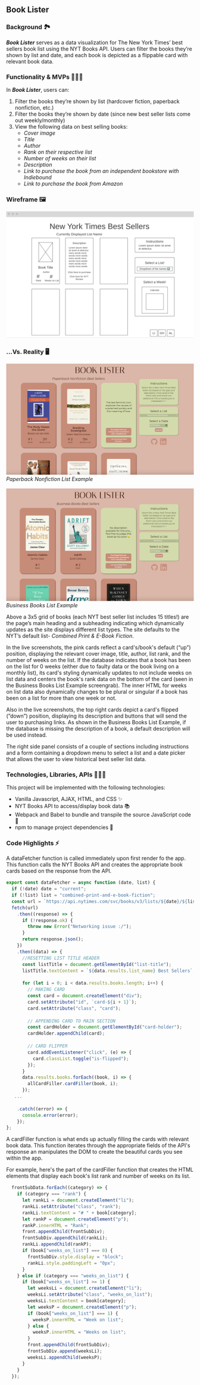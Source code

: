 ## Book Lister

### **Background** 🏞

***Book Lister*** serves as a data visualization for The New York Times’ best sellers book list using the NYT Books API. Users can filter the books they’re shown by list and date, and each book is depicted as a flippable card with relevant book data.


### **Functionality & MVPs** 🏋🏼‍♀️

In ***Book Lister***, users can:

1. Filter the books they’re shown by list (hardcover fiction, paperback nonfiction, etc.)
2. Filter the books they’re shown by date (since new best seller lists come out weekly/monthly)
3. View the following data on best selling books:
   - _Cover image_
   - _Title_
   - _Author_
   - _Rank on their respective list_
   - _Number of weeks on their list_
   - _Description_
   - _Link to purchase the book from an independent bookstore with Indiebound_
   - _Link to purchase the book from Amazon_


### **Wireframe** 🖼

![Wireframe image](./assets/wireframe.png)

### **...Vs. Reality** 🖥

![Example live screenshot 1](./assets/bl-live-screengrab.png)
_Paperback Nonfiction List Example_
<br><br>
![Example live screenshot 2](./assets/bl-live-screengrab-2.png)
_Business Books List Example_

Above a 3x5 grid of books (each NYT best seller list includes 15 titles!) are the page’s main heading and a subheading indicating which dynamically updates as the site displays different list types. The site defaults to the NYT’s default list- _Combined Print & E-Book Fiction_.

In the live screenshots, the pink cards reflect a card's/book's default (“up”) position, displaying the relevant cover image, title, author, list rank, and the number of weeks on the list. If the database indicates that a book has been on the list for 0 weeks (either due to faulty data or the book living on a monthly list), its card's styling dynamically updates to not include weeks on list data and centers the book's rank data on the bottom of the card (seen in the Business Books List Example screengrab). The inner HTML for weeks on list data also dynamically changes to be plural or singular if a book has been on a list for more than one week or not.

Also in the live screenshots, the top right cards depict a card's flipped (”down”) position, displaying its description and buttons that will send the user to purchasing links. As shown in the Business Books List Example, if the database is missing the description of a book, a default description will be used instead.

The right side panel consists of a couple of sections including instructions and a form containing a dropdown menu to select a list and a date picker that allows the user to view historical best seller list data.


### **Technologies, Libraries, APIs** 👩🏼‍💻

This project will be implemented with the following technologies:

- Vanilla Javascript, AJAX, HTML, and CSS ✨
- NYT Books API to access/display book data 📚
- Webpack and Babel to bundle and transpile the source JavaScript code 🚀
- npm to manage project dependencies 👀

### **Code Highlights** ⚡️

A dataFetcher function is called immediately upon first render fo the app. This function calls the NYT Books API and creates the appropriate book cards based on the response from the API. 

```js 
export const dataFetcher = async function (date, list) {
  if (!date) date = "current";
  if (!list) list = "combined-print-and-e-book-fiction";
  const url = `https://api.nytimes.com/svc/books/v3/lists/${date}/${list}.json?api-key=P8pcb2dgnGF9YiOs6vGO2ATSlJvDl78Z`;
  fetch(url)
    .then((response) => {
      if (!response.ok) {
        throw new Error("Networking issue :/");
      }
      return response.json();
    })
    .then((data) => {
      //RESETTING LIST TITLE HEADER
      const listTitle = document.getElementById("list-title");
      listTitle.textContent = `${data.results.list_name} Best Sellers`;

      for (let i = 0; i < data.results.books.length; i++) {
        // MAKING CARD
        const card = document.createElement("div");
        card.setAttribute("id", `card-${i + 1}`);
        card.setAttribute("class", "card");

        // APPENDING CARD TO MAIN SECTION
        const cardHolder = document.getElementById("card-holder");
        cardHolder.appendChild(card);

        // CARD FLIPPER
        card.addEventListener("click", (e) => {
          card.classList.toggle("is-flipped");
        });
      }
      data.results.books.forEach((book, i) => {
        allCardFiller.cardFiller(book, i);
      });
   ...

    .catch((error) => {
      console.error(error);
    });
};
```

A cardFiller function is what ends up actually filling the cards with relevant book data. This function iterates through the appropriate fields of the API's response an manipulates the DOM to create the beautiful cards you see within the app. 

For example, here's the part of the cardFiller function that creates the HTML elements that display each book's list rank and number of weeks on its list. 

```js 
  frontSubData.forEach((category) => {
    if (category === "rank") {
      let rankLi = document.createElement("li");
      rankLi.setAttribute("class", "rank");
      rankLi.textContent = "# " + book[category];
      let rankP = document.createElement("p");
      rankP.innerHTML = "Rank";
      front.appendChild(frontSubDiv);
      frontSubDiv.appendChild(rankLi);
      rankLi.appendChild(rankP);
      if (book["weeks_on_list"] === 0) {
        frontSubDiv.style.display = "block";
        rankLi.style.paddingLeft = "0px";
      }
    } else if (category === "weeks_on_list") {
      if (book["weeks_on_list"] >= 1) {
        let weeksLi = document.createElement("li");
        weeksLi.setAttribute("class", "weeks_on_list");
        weeksLi.textContent = book[category];
        let weeksP = document.createElement("p");
        if (book["weeks_on_list"] === 1) {
          weeksP.innerHTML = "Week on list";
        } else {
          weeksP.innerHTML = "Weeks on list";
        }
        front.appendChild(frontSubDiv);
        frontSubDiv.append(weeksLi);
        weeksLi.appendChild(weeksP);
      }
    }
  });
```

